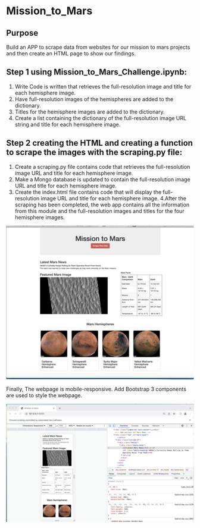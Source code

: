# Mission_to_Mars

## Purpose

Build an APP to scrape data from websites for our mission to mars projects and then create an HTML page to show our findings.


## Step 1 using Mission_to_Mars_Challenge.ipynb:

1. Write Code is written that retrieves the full-resolution image and title for each hemisphere image.
2. Have full-resolution images of the hemispheres are added to the dictionary. 
3. Titles for the hemisphere images are added to the dictionary. 
4. Create a list containing the dictionary of the full-resolution image URL string and title for each hemisphere image. 

## Step 2 creating the HTML and creating a function to scrape the images with the scraping.py file:

1. Create a scraping.py file contains code that retrieves the full-resolution image URL and title for each hemisphere image.
2. Make a Mongo database is updated to contain the full-resolution image URL and title for each hemisphere image.
3. Create the index.html file contains code that will display the full-resolution image URL and title for each hemisphere image.
4.After the scraping has been completed, the web app contains all the information from this module and the full-resolution images and titles for the four hemisphere images.



![image](https://github.com/morriscomia/Mission-to-Mars/blob/main/images/desktop_view.png)

Finally, The webpage is mobile-responsive. Add Bootstrap 3 components are used to style the webpage.

![image](https://github.com/morriscomia/Mission-to-Mars/blob/main/images/phone_view.png)
